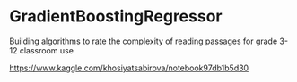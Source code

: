 # GradientBoostingRegressor
Building algorithms to rate the complexity of reading passages for grade 3-12 classroom use


https://www.kaggle.com/khosiyatsabirova/notebook97db1b5d30
